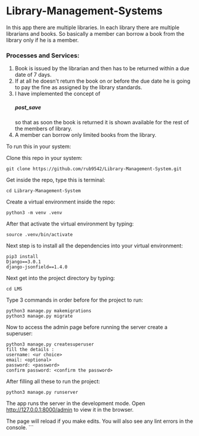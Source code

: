 # Library-Management-Systems


In this app there are multiple libraries. In each library there are multiple librarians and books. So basically a member can borrow a book from the library only if he is a member.

### Processes and Services:
 1. Book is issued by the librarian and then has to be returned within a due date of 7 days.
 2. If at all he doesn't return the book on or before the due date he is going to pay the fine as assigned by the library standards.
 3. I have implemented the concept of 
    ##### post_save
    so that as soon the book is returned it is shown available for the rest of the members of library.
 4. A member can borrow only limited books from the library.
 
 To run this in your system:
 
 Clone this repo in your system:
 ```
 git clone https://github.com/rub9542/Library-Management-System.git
 ```
 Get inside the repo, type this is terminal:
 ```
 cd Library-Management-System
 ```
 Create a virtual environment inside the repo:
 ```
 python3 -m venv .venv
 ```
 After that activate the virtual environment by typing:
 ```
 source .venv/bin/activate
 ```
 Next step is to install all the dependencies into your virtual environment:
 ```
 pip3 install 
Django==3.0.1
django-jsonfield==1.4.0
 ```
 Next get into the project directory by typing:
 ```
 cd LMS
 ```
 Type 3 commands in order before for the project to run:
 ```
 python3 manage.py makemigrations
 python3 manage.py migrate
 ```
 Now to access the admin page before running the server create a superuser:
 ```
 python3 manage.py createsuperuser
 fill the details :
 username: <ur choice>
 email: <optional>
 password: <password>
 confirm password: <confirm the password>
 ```
 After filling all these to run the project:
 ```
 python3 manage.py runserver
```
The app runs the server in the development mode. Open http://127.0.0.1:8000/admin to view it in the browser.

The page will reload if you make edits. You will also see any lint errors in the console. ```
 

 
